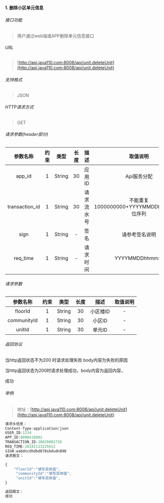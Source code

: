 

**1\. 删除小区单元信息**
###### 接口功能
> 用户通过web端或APP删除单元信息接口

###### URL
> [http://api.java110.com:8008/api/unit.deleteUnit](http://api.java110.com:8008/api/unit.deleteUnit)

###### 支持格式
> JSON

###### HTTP请求方式
> GET

###### 请求参数(header部分)
|参数名称|约束|类型|长度|描述|取值说明|
| :-: | :-: | :-: | :-: | :-: | :-:|
|app_id|1|String|30|应用ID|Api服务分配                      |
|transaction_id|1|String|30|请求流水号|不能重复 1000000000+YYYYMMDDhhmmss+6位序列 |
|sign|1|String|-|签名|请参考签名说明|
|req_time|1|String|-|请求时间|YYYYMMDDhhmmss|

###### 请求参数
|参数名称|约束|类型|长度|描述|取值说明|
| :-: | :-: | :-: | :-: | :-: | :-: |
|floorId|1|String|30|小区楼ID|-|
|communityId|1|String|30|小区ID|-|
|unitId|1|String|30|单元ID|-|

###### 返回协议

当http返回状态不为200 时请求处理失败 body内容为失败的原因

当http返回状态为200时请求处理成功，body内容为返回内容，

成功


###### 举例
> 地址：[http://api.java110.com:8008/api/unit.deleteUnit](http://api.java110.com:8008/api/unit.deleteUnit)

``` javascript
请求头信息：
Content-Type:application/json
USER_ID:1234
APP_ID:8000418002
TRANSACTION_ID:10029082726
REQ_TIME:20181113225612
SIGN:aabdncdhdbd878sbdudn898
请求报文：

{
    "floorId":"填写具体值",
     "communityId":"填写具体值",
     "unitId":"填写具体值",
}

返回报文：
成功

```
